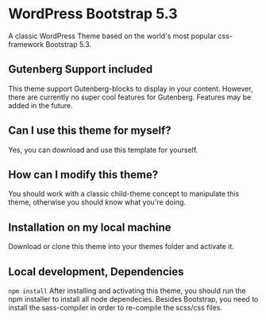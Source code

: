 # WordPress Bootstrap 5.3
A classic WordPress Theme based on the world's most popular css-framework Bootstrap 5.3.

## Gutenberg Support included
This theme support Gutenberg-blocks to display in your content. However, there are currently no super cool features for Gutenberg.
Features may be added in the future.

## Can I use this theme for myself?
Yes, you can download and use this template for yourself.

## How can I modify this theme?
You should work with a classic child-theme concept to manipulate this theme, otherwise you should know what you're doing.

## Installation on my local machine
Download or clone this theme into your themes folder and activate it.

## Local development, Dependencies
<code>npm install</code>
After installing and activating this theme, you should run the npm installer to install all node dependecies.
Besides Bootstrap, you need to install the sass-compiler in order to re-compile the scss/css files.